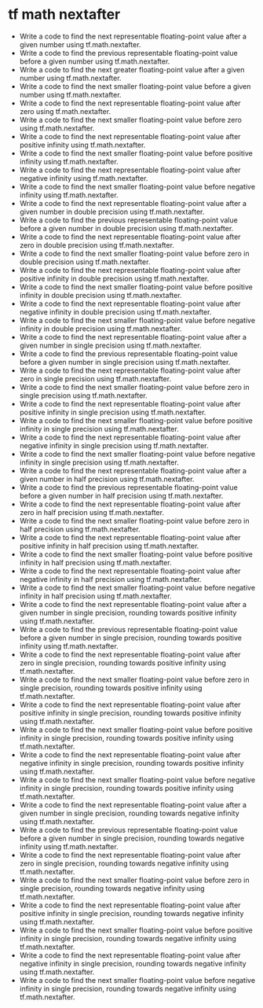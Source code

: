 # tf math nextafter

- Write a code to find the next representable floating-point value after a given number using tf.math.nextafter.
- Write a code to find the previous representable floating-point value before a given number using tf.math.nextafter.
- Write a code to find the next greater floating-point value after a given number using tf.math.nextafter.
- Write a code to find the next smaller floating-point value before a given number using tf.math.nextafter.
- Write a code to find the next representable floating-point value after zero using tf.math.nextafter.
- Write a code to find the next smaller floating-point value before zero using tf.math.nextafter.
- Write a code to find the next representable floating-point value after positive infinity using tf.math.nextafter.
- Write a code to find the next smaller floating-point value before positive infinity using tf.math.nextafter.
- Write a code to find the next representable floating-point value after negative infinity using tf.math.nextafter.
- Write a code to find the next smaller floating-point value before negative infinity using tf.math.nextafter.
- Write a code to find the next representable floating-point value after a given number in double precision using tf.math.nextafter.
- Write a code to find the previous representable floating-point value before a given number in double precision using tf.math.nextafter.
- Write a code to find the next representable floating-point value after zero in double precision using tf.math.nextafter.
- Write a code to find the next smaller floating-point value before zero in double precision using tf.math.nextafter.
- Write a code to find the next representable floating-point value after positive infinity in double precision using tf.math.nextafter.
- Write a code to find the next smaller floating-point value before positive infinity in double precision using tf.math.nextafter.
- Write a code to find the next representable floating-point value after negative infinity in double precision using tf.math.nextafter.
- Write a code to find the next smaller floating-point value before negative infinity in double precision using tf.math.nextafter.
- Write a code to find the next representable floating-point value after a given number in single precision using tf.math.nextafter.
- Write a code to find the previous representable floating-point value before a given number in single precision using tf.math.nextafter.
- Write a code to find the next representable floating-point value after zero in single precision using tf.math.nextafter.
- Write a code to find the next smaller floating-point value before zero in single precision using tf.math.nextafter.
- Write a code to find the next representable floating-point value after positive infinity in single precision using tf.math.nextafter.
- Write a code to find the next smaller floating-point value before positive infinity in single precision using tf.math.nextafter.
- Write a code to find the next representable floating-point value after negative infinity in single precision using tf.math.nextafter.
- Write a code to find the next smaller floating-point value before negative infinity in single precision using tf.math.nextafter.
- Write a code to find the next representable floating-point value after a given number in half precision using tf.math.nextafter.
- Write a code to find the previous representable floating-point value before a given number in half precision using tf.math.nextafter.
- Write a code to find the next representable floating-point value after zero in half precision using tf.math.nextafter.
- Write a code to find the next smaller floating-point value before zero in half precision using tf.math.nextafter.
- Write a code to find the next representable floating-point value after positive infinity in half precision using tf.math.nextafter.
- Write a code to find the next smaller floating-point value before positive infinity in half precision using tf.math.nextafter.
- Write a code to find the next representable floating-point value after negative infinity in half precision using tf.math.nextafter.
- Write a code to find the next smaller floating-point value before negative infinity in half precision using tf.math.nextafter.
- Write a code to find the next representable floating-point value after a given number in single precision, rounding towards positive infinity using tf.math.nextafter.
- Write a code to find the previous representable floating-point value before a given number in single precision, rounding towards positive infinity using tf.math.nextafter.
- Write a code to find the next representable floating-point value after zero in single precision, rounding towards positive infinity using tf.math.nextafter.
- Write a code to find the next smaller floating-point value before zero in single precision, rounding towards positive infinity using tf.math.nextafter.
- Write a code to find the next representable floating-point value after positive infinity in single precision, rounding towards positive infinity using tf.math.nextafter.
- Write a code to find the next smaller floating-point value before positive infinity in single precision, rounding towards positive infinity using tf.math.nextafter.
- Write a code to find the next representable floating-point value after negative infinity in single precision, rounding towards positive infinity using tf.math.nextafter.
- Write a code to find the next smaller floating-point value before negative infinity in single precision, rounding towards positive infinity using tf.math.nextafter.
- Write a code to find the next representable floating-point value after a given number in single precision, rounding towards negative infinity using tf.math.nextafter.
- Write a code to find the previous representable floating-point value before a given number in single precision, rounding towards negative infinity using tf.math.nextafter.
- Write a code to find the next representable floating-point value after zero in single precision, rounding towards negative infinity using tf.math.nextafter.
- Write a code to find the next smaller floating-point value before zero in single precision, rounding towards negative infinity using tf.math.nextafter.
- Write a code to find the next representable floating-point value after positive infinity in single precision, rounding towards negative infinity using tf.math.nextafter.
- Write a code to find the next smaller floating-point value before positive infinity in single precision, rounding towards negative infinity using tf.math.nextafter.
- Write a code to find the next representable floating-point value after negative infinity in single precision, rounding towards negative infinity using tf.math.nextafter.
- Write a code to find the next smaller floating-point value before negative infinity in single precision, rounding towards negative infinity using tf.math.nextafter.